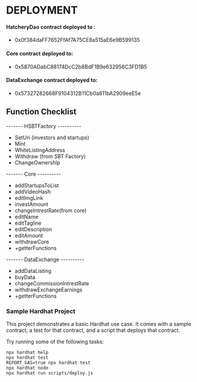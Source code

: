 #  DEPLOYMENT
#### HatcheryDao contract deployed to : 
- 0x0f384daFF7652FfAf7A75CE8a515aE6e9B599135
#### Core contract deployed to: 
- 0x5870ADabC88174DcC2b8BdF1B9e632956C3FD1B5
#### DataExchange contract deployed to:
- 0x57327282668F9104312B11Cb0a811bA2909eeE5e


## Function Checklist
------- HSBTFactory ----------
- SetUri (investors and startups)
- Mint 
- WhiteListingAddress 
- Withdraw (from SBT Factory)
- ChangeOwnership

------- Core ----------
- addStartupsToList
- addVideoHash
- editImgLink
- investAmount
- changeIntrestRate(from core)
- editName
- editTagline
- editDescription
- editAmount
- withdrawCore
- +getterFunctions

------- DataExchange ----------
- addDataListing
- buyData
- changeCommissionIntrestRate
- withdrawExchangeEarnings
- +getterFunctions

### Sample Hardhat Project

This project demonstrates a basic Hardhat use case. It comes with a sample contract, a test for that contract, and a script that deploys that contract.

Try running some of the following tasks:

```shell
npx hardhat help
npx hardhat test
REPORT_GAS=true npx hardhat test
npx hardhat node
npx hardhat run scripts/deploy.js
```